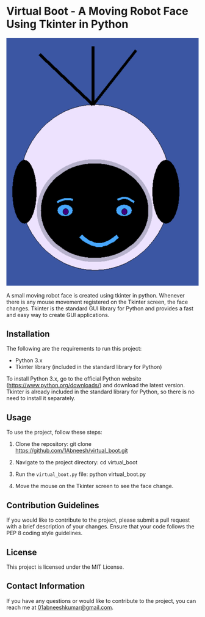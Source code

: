 # Virtual Boot - A Moving Robot Face Using Tkinter in Python

![Virtual Boot - A Moving Robot Face Using Tkinter in Python](virtual-boot.png)

A small moving robot face is created using tkinter in python. Whenever there is any mouse movement registered on the Tkinter screen, the face changes. Tkinter is the standard GUI library for Python and provides a fast and easy way to create GUI applications.

## Installation

The following are the requirements to run this project:

- Python 3.x
- Tkinter library (included in the standard library for Python)

To install Python 3.x, go to the official Python website (https://www.python.org/downloads/) and download the latest version. Tkinter is already included in the standard library for Python, so there is no need to install it separately.

## Usage

To use the project, follow these steps:

1. Clone the repository:
git clone https://github.com/1Abneesh/virtual_boot.git

2. Navigate to the project directory:
cd virtual_boot

3. Run the `virtual_boot.py` file:
python virtual_boot.py

4. Move the mouse on the Tkinter screen to see the face change.

## Contribution Guidelines

If you would like to contribute to the project, please submit a pull request with a brief description of your changes. Ensure that your code follows the PEP 8 coding style guidelines.

## License

This project is licensed under the MIT License. 

## Contact Information

If you have any questions or would like to contribute to the project, you can reach me at 01abneeshkumar@gmail.com.

